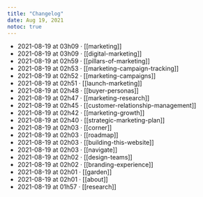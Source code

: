 ```yaml
---
title: "Changelog"
date: Aug 19, 2021
notoc: true
---
```


- 2021-08-19 at 03h09 · [[marketing]]
- 2021-08-19 at 03h09 · [[digital-marketing]]
- 2021-08-19 at 02h59 · [[pillars-of-marketing]]
- 2021-08-19 at 02h53 · [[marketing-campaign-tracking]]
- 2021-08-19 at 02h52 · [[marketing-campaigns]]
- 2021-08-19 at 02h51 · [[launch-marketing]]
- 2021-08-19 at 02h48 · [[buyer-personas]]
- 2021-08-19 at 02h47 · [[marketing-research]]
- 2021-08-19 at 02h45 · [[customer-relationship-management]]
- 2021-08-19 at 02h42 · [[marketing-growth]]
- 2021-08-19 at 02h40 · [[strategic-marketing-plan]]
- 2021-08-19 at 02h03 · [[corner]]
- 2021-08-19 at 02h03 · [[roadmap]]
- 2021-08-19 at 02h03 · [[building-this-website]]
- 2021-08-19 at 02h03 · [[navigate]]
- 2021-08-19 at 02h02 · [[design-teams]]
- 2021-08-19 at 02h02 · [[branding-experience]]
- 2021-08-19 at 02h01 · [[garden]]
- 2021-08-19 at 02h01 · [[about]]
- 2021-08-19 at 01h57 · [[research]]
